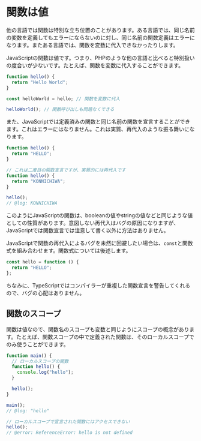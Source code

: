 # 関数は値

他の言語では関数は特別な立ち位置のことがあります。ある言語では、同じ名前の変数を定義してもエラーにならないのに対し、同じ名前の関数定義はエラーになります。またある言語では、関数を変数に代入できなかったりします。

JavaScriptの関数は値です。つまり、PHPのような他の言語と比べると特別扱いの度合いが少ないです。たとえば、関数を変数に代入することができます。

```js twoslash
function hello() {
  return "Hello World";
}

const helloWorld = hello; // 関数を変数に代入

helloWorld(); // 関数呼び出しも問題なくできる
```

また、JavaScriptでは定義済みの関数と同じ名前の関数を宣言することができます。これはエラーにはなりません。これは実質、再代入のような振る舞いになります。

```js twoslash
function hello() {
  return "HELLO";
}

// これは二度目の関数宣言ですが、実質的には再代入です
function hello() {
  return "KONNICHIWA";
}

hello();
// @log: KONNICHIWA
```

このようにJavaScriptの関数は、booleanの値やstringの値などと同じような値としての性質があります。意図しない再代入はバグの原因になりますが、JavaScriptでは関数宣言では注意して書く以外に方法はありません。

JavaScriptで関数の再代入によるバグを未然に回避したい場合は、`const`と関数式を組み合わせます。関数式については後述します。

```js twoslash
const hello = function () {
  return "HELLO";
};
```

ちなみに、TypeScriptではコンパイラーが重複した関数宣言を警告してくれるので、バグの心配はありません。

## 関数のスコープ

関数は値なので、関数名のスコープも変数と同じようにスコープの概念があります。たとえば、関数スコープの中で定義された関数は、そのローカルスコープでのみ使うことができます。

```js twoslash
function main() {
  // ローカルスコープの関数
  function hello() {
    console.log("hello");
  }

  hello();
}

main();
// @log: "hello"

// ローカルスコープで宣言された関数にはアクセスできない
hello();
// @error: ReferenceError: hello is not defined
```

